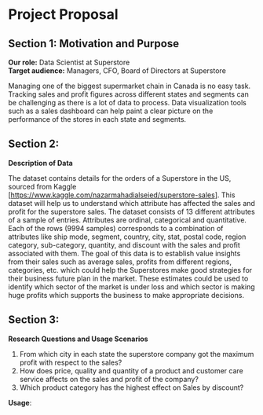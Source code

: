 # Project Proposal

## Section 1: Motivation and Purpose

**Our role:** Data Scientist at Superstore   
**Target audience:** Managers, CFO, Board of Directors at Superstore

Managing one of the biggest supermarket chain in Canada is no easy task. Tracking sales and profit figures across different states and segments can be challenging as there is a lot of data to process. Data visualization tools such as a sales dashboard can help paint a clear picture on the performance of the stores in each state and segments.  



## Section 2:   
**Description of Data**  

The dataset contains details for the orders of a Superstore in the US, sourced from Kaggle [https://www.kaggle.com/nazarmahadialseied/superstore-sales]. This dataset will help us to understand which attribute has affected the sales and profit for the superstore sales. The dataset consists of 13 different attributes of a sample of entries. Attributes are ordinal, categorical and quantitative. Each of the rows (9994 samples) corresponds to a combination of attributes like ship mode, segment, country, city, stat, postal code, region category, sub-category, quantity, and discount with the sales and profit associated with them. The goal of this data is to establish value insights from their sales such as average sales, profits from different regions, categories, etc. which could help the Superstores make good strategies for their business future plan in the market. These estimates could be used to identify which sector of the market is under loss and which sector is making huge profits which supports the business to make appropriate decisions.






## Section 3: 

**Research Questions and Usage Scenarios**
1. From which city in each state the superstore company got the maximum profit with respect to the sales? 
2. How does price, quality and quantity of a product and customer care service affects on the sales and profit of the company?
3. Which product category has the highest effect on Sales by discount?

**Usage**:






